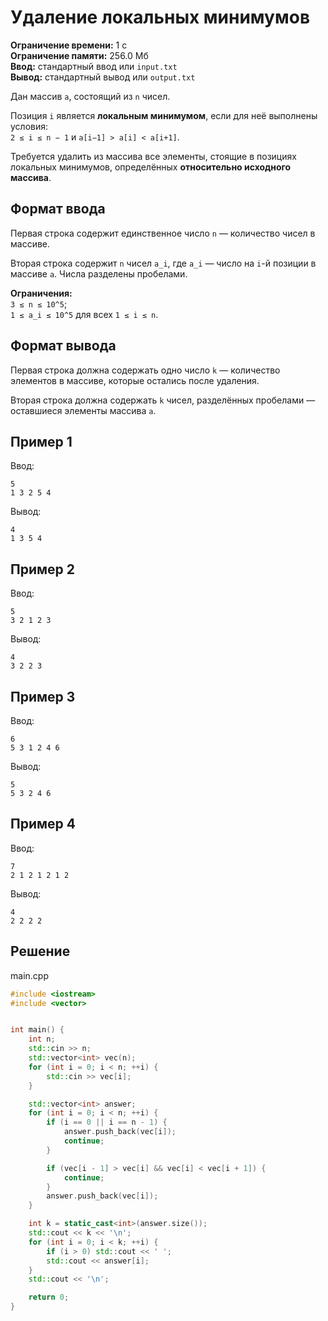 # Удаление локальных минимумов

**Ограничение времени:** 1 с  
**Ограничение памяти:** 256.0 Мб  
**Ввод:** стандартный ввод или `input.txt`  
**Вывод:** стандартный вывод или `output.txt`

Дан массив `a`, состоящий из `n` чисел.

Позиция `i` является **локальным минимумом**, если для неё выполнены условия:  
`2 ≤ i ≤ n − 1` и `a[i−1] > a[i] < a[i+1]`.

Требуется удалить из массива все элементы, стоящие в позициях локальных минимумов, определённых **относительно исходного массива**.

## Формат ввода

Первая строка содержит единственное число `n` — количество чисел в массиве.

Вторая строка содержит `n` чисел `a_i`, где `a_i` — число на `i`-й позиции в массиве `a`. Числа разделены пробелами.

**Ограничения:**  
`3 ≤ n ≤ 10^5`;  
`1 ≤ a_i ≤ 10^5` для всех `1 ≤ i ≤ n`.

## Формат вывода

Первая строка должна содержать одно число `k` — количество элементов в массиве, которые остались после удаления.

Вторая строка должна содержать `k` чисел, разделённых пробелами — оставшиеся элементы массива `a`.

## Пример 1

Ввод:
```
5
1 3 2 5 4
```

Вывод:
```
4
1 3 5 4
```

## Пример 2

Ввод:
```
5
3 2 1 2 3
```

Вывод:
```
4
3 2 2 3
```

## Пример 3

Ввод:
```
6
5 3 1 2 4 6
```

Вывод:
```
5
5 3 2 4 6
```

## Пример 4

Ввод:
```
7
2 1 2 1 2 1 2
```

Вывод:
```
4
2 2 2 2
```
## Решение

main.cpp
```cpp
#include <iostream>
#include <vector>


int main() {
    int n;
    std::cin >> n;
    std::vector<int> vec(n);
    for (int i = 0; i < n; ++i) {
        std::cin >> vec[i];
    }

    std::vector<int> answer;
    for (int i = 0; i < n; ++i) {
        if (i == 0 || i == n - 1) {
            answer.push_back(vec[i]);
            continue;
        }

        if (vec[i - 1] > vec[i] && vec[i] < vec[i + 1]) {
            continue;
        }
        answer.push_back(vec[i]);
    }

    int k = static_cast<int>(answer.size());
    std::cout << k << '\n';
    for (int i = 0; i < k; ++i) {
        if (i > 0) std::cout << ' ';
        std::cout << answer[i];
    }
    std::cout << '\n';

    return 0;
}
```
